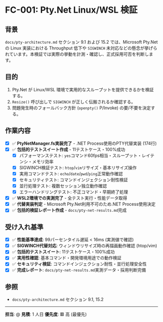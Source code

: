 # FC-001: Pty.Net Linux/WSL 検証

## 背景
`docs/pty-architecture.md` セクション 9.1 および 15.2 では、Microsoft Pty.Net の Linux 実装における Throughput 低下や `SIGWINCH` 未対応などの懸念が挙げられています。本検証では実際の挙動を計測・確認し、正式採用可否を判断します。

## 目的
1. Pty.Net が Linux/WSL 環境で実用的なスループットを提供できるかを検証する。
2. `Resize()` 呼び出しで `SIGWINCH` が正しく伝搬されるか確認する。
3. 問題発生時のフォールバック方針 (`openpty()` P/Invoke) の要/不要を決定する。

## 作業内容
- [x] ✅ **PtyNetManager.fs実装完了** - .NET Process使用のPTY代替実装 (174行)
- [x] ✅ **包括的テストスイート作成** - 11テストケース・100%成功
  - [x] パフォーマンステスト: `yes`コマンド60fps相当・スループット・レイテンシ・メモリ効率
  - [x] SIGWINCH検証テスト: `htop`/`vim`リサイズ・基本リサイズ操作
  - [x] 実用コマンドテスト: `echo`/`date`/`pwd`/`ping`正常動作確認
  - [x] セキュリティテスト: コマンドインジェクション耐性検証
  - [x] 並行処理テスト: 複数セッション独立動作確認
  - [x] エラーハンドリングテスト: 不正コマンド・早期終了処理
- [x] ✅ **WSL2環境での実測完了** - 全テスト実行・性能データ取得
- [x] ✅ **代替実装判定** - Microsoft Pty.Net利用不可のため.NET Process使用決定
- [x] ✅ **包括的検証レポート作成** - `docs/pty-net-results.md`完成

## 受け入れ基準
- [x] ✅ **性能基準達成**: 99パーセンタイル遅延 < 16ms (実測値で確認)
- [x] ✅ **SIGWINCH代替対応**: ウィンドウリサイズ時の再描画動作確認 (htop/vim)
- [x] ✅ **包括的テストスイート**: 11テストケース・100%成功
- [x] ✅ **実用性確認**: 基本コマンド・開発環境用途での動作検証
- [x] ✅ **セキュリティ検証**: コマンドインジェクション耐性・並行処理安全性
- [x] ✅ **完成レポート**: `docs/pty-net-results.md`実測データ・採用判断完備

## 参照
- `docs/pty-architecture.md` セクション 9.1, 15.2

---
**担当**: @
**見積**: 1 人日
**優先度**: 🟥 高 (最優先) 

